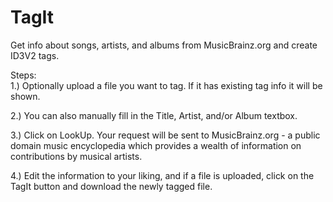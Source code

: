 # TagIt
Get info about songs, artists, and albums from MusicBrainz.org and create ID3V2 tags.

Steps:<br>
1.) Optionally upload a file you want to tag.  If it has existing tag info it will be shown.

2.) You can also manually fill in the Title, Artist, and/or Album textbox.

3.) Click on LookUp.  Your request will be sent to MusicBrainz.org - a public domain music encyclopedia
       which provides a wealth of information on contributions by musical artists.
    
4.) Edit the information to your liking, and if a file is uploaded, click on the TagIt button and download the newly tagged file.  
